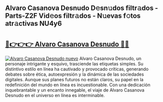 ## Alvaro Casanova Desnudo D𝚎sn𝚞dos filtr𝚊dos - Parts-Z2F Vid𝚎os filtr𝚊dos - N𝚞evas f𝚘tos atr𝚊ctivas NU4y6

# <h2><a href="http://mb9inx.tromn.icu/?c=Alvaro+Casanova+Desnudo">🔗👉👉👉 Alvaro Casanova Desnudo 🔗🔗</a></h2>

[![Alvaro Casanova Desnudo nuevo](https://i.imgur.com/pEAQMta.gif)](http://mb9inx.tromn.icu/?c=Alvaro+Casanova+Desnudo)
Alvaro Casanova Desnudo, un personaje intrigante y esquivo, trasciende las etiquetas simples. Su distintivo estilo en línea ha cautivado y provocado críticas, generando debates sobre ética, autoexpresión y la dinámica de las sociedades digitales. Aunque sus planes futuros no están claros, su papel en la redefinición del mundo en línea es incuestionable. Con una dedicación inquebrantable y un encanto innegable, el viaje de Alvaro Casanova Desnudo en el universo en línea es interminable.
